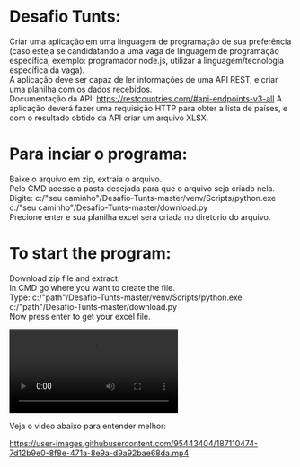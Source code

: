 # Desafio Tunts:

Criar uma aplicação em uma linguagem de programação de sua preferência (caso esteja se
candidatando a uma vaga de linguagem de programação específica, exemplo: programador
node.js, utilizar a linguagem/tecnologia específica da vaga).<br/> A aplicação deve ser capaz de ler
informações de uma API REST, e criar uma planilha com os dados recebidos.<br/>
Documentação da API: https://restcountries.com/#api-endpoints-v3-all
A aplicação deverá fazer uma requisição HTTP para obter a lista de países, e com o resultado
obtido da API criar um arquivo XLSX.

# Para inciar o programa:
<p>
Baixe o arquivo em zip, extraia o arquivo. <br/>
Pelo CMD acesse a pasta desejada para que o arquivo seja criado nela.<br/>
Digite: c:/"seu caminho"/Desafio-Tunts-master/venv/Scripts/python.exe c:/"seu caminho"/Desafio-Tunts-master/download.py<br/>
Precione enter e sua planilha excel sera criada no diretorio do arquivo.<br/>
</p>

# To start the program:
Download zip file and extract. <br/>
In CMD go where you want to create the file.<br/>
Type: c:/"path"/Desafio-Tunts-master/venv/Scripts/python.exe c:/"path"/Desafio-Tunts-master/download.py<br/>
Now press enter to get your excel file.<br/>

<video src="video/comousar.mp4"></video>

Veja o video abaixo para entender melhor:

https://user-images.githubusercontent.com/95443404/187110474-7d12b9e0-8f8e-471a-8e9a-d9a92bae68da.mp4

